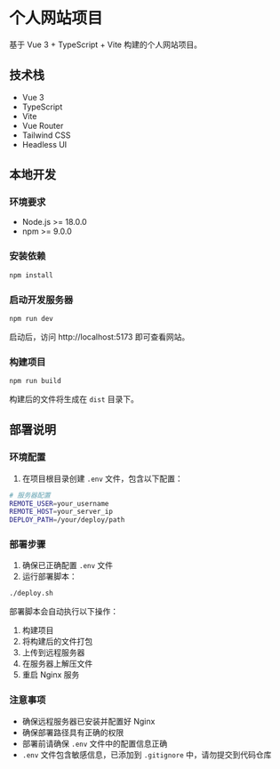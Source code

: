 # 个人网站项目

基于 Vue 3 + TypeScript + Vite 构建的个人网站项目。

## 技术栈

- Vue 3
- TypeScript
- Vite
- Vue Router
- Tailwind CSS
- Headless UI

## 本地开发

### 环境要求

- Node.js >= 18.0.0
- npm >= 9.0.0

### 安装依赖

```bash
npm install
```

### 启动开发服务器

```bash
npm run dev
```

启动后，访问 http://localhost:5173 即可查看网站。

### 构建项目

```bash
npm run build
```

构建后的文件将生成在 `dist` 目录下。

## 部署说明

### 环境配置

1. 在项目根目录创建 `.env` 文件，包含以下配置：

```bash
# 服务器配置
REMOTE_USER=your_username
REMOTE_HOST=your_server_ip
DEPLOY_PATH=/your/deploy/path
```

### 部署步骤

1. 确保已正确配置 `.env` 文件
2. 运行部署脚本：

```bash
./deploy.sh
```

部署脚本会自动执行以下操作：
1. 构建项目
2. 将构建后的文件打包
3. 上传到远程服务器
4. 在服务器上解压文件
5. 重启 Nginx 服务

### 注意事项

- 确保远程服务器已安装并配置好 Nginx
- 确保部署路径具有正确的权限
- 部署前请确保 `.env` 文件中的配置信息正确
- `.env` 文件包含敏感信息，已添加到 `.gitignore` 中，请勿提交到代码仓库
